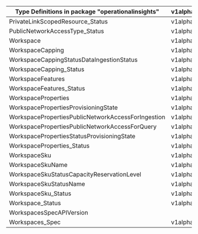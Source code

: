 | Type Definitions in package "operationalinsights"  | v1alpha1api20210601 | v1beta20210601 |
|----------------------------------------------------|---------------------|----------------|
| PrivateLinkScopedResource_Status                   | v1alpha1api20210601 | v1beta20210601 |
| PublicNetworkAccessType_Status                     | v1alpha1api20210601 | v1beta20210601 |
| Workspace                                          | v1alpha1api20210601 | v1beta20210601 |
| WorkspaceCapping                                   | v1alpha1api20210601 | v1beta20210601 |
| WorkspaceCappingStatusDataIngestionStatus          | v1alpha1api20210601 | v1beta20210601 |
| WorkspaceCapping_Status                            | v1alpha1api20210601 | v1beta20210601 |
| WorkspaceFeatures                                  | v1alpha1api20210601 | v1beta20210601 |
| WorkspaceFeatures_Status                           | v1alpha1api20210601 | v1beta20210601 |
| WorkspaceProperties                                | v1alpha1api20210601 | v1beta20210601 |
| WorkspacePropertiesProvisioningState               | v1alpha1api20210601 | v1beta20210601 |
| WorkspacePropertiesPublicNetworkAccessForIngestion | v1alpha1api20210601 | v1beta20210601 |
| WorkspacePropertiesPublicNetworkAccessForQuery     | v1alpha1api20210601 | v1beta20210601 |
| WorkspacePropertiesStatusProvisioningState         | v1alpha1api20210601 | v1beta20210601 |
| WorkspaceProperties_Status                         | v1alpha1api20210601 | v1beta20210601 |
| WorkspaceSku                                       | v1alpha1api20210601 | v1beta20210601 |
| WorkspaceSkuName                                   | v1alpha1api20210601 | v1beta20210601 |
| WorkspaceSkuStatusCapacityReservationLevel         | v1alpha1api20210601 | v1beta20210601 |
| WorkspaceSkuStatusName                             | v1alpha1api20210601 | v1beta20210601 |
| WorkspaceSku_Status                                | v1alpha1api20210601 | v1beta20210601 |
| Workspace_Status                                   | v1alpha1api20210601 | v1beta20210601 |
| WorkspacesSpecAPIVersion                           |                     | v1beta20210601 |
| Workspaces_Spec                                    | v1alpha1api20210601 | v1beta20210601 |
